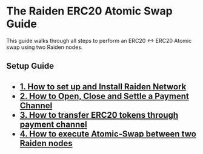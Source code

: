 <h1> The Raiden ERC20 Atomic Swap Guide </h1>

This guide walks through all steps to perform an ERC20 <-> ERC20 Atomic swap using two Raiden nodes.

<h2> Setup Guide <h2>

* [1. How to set up and Install Raiden Network](INSTALLATION.md)
* [2. How to Open, Close and Settle a Payment Channel](https://github.com/dopetard/Raiden-ERC20-Atomic-Swap-POC-/blob/master/OpenChannel.md)
* [3. How to transfer ERC20 tokens through payment channel](https://github.com/dopetard/Raiden-ERC20-Atomic-Swap-POC-/blob/master/TransferTokens.md)
* [4. How to execute Atomic-Swap between two Raiden nodes](https://github.com/dopetard/Raiden-ERC20-Atomic-Swap-POC-/blob/master/AtomicSwap.md)

